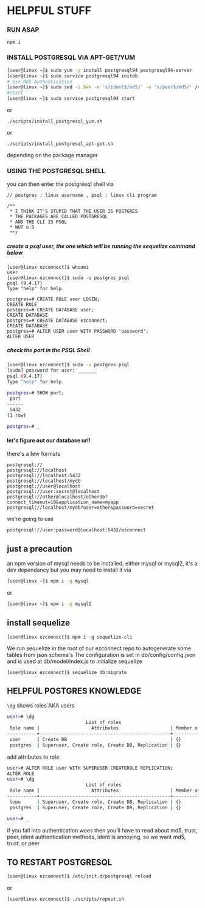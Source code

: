 # HELPFUL STUFF 

### RUN ASAP
```console
npm i
```

### INSTALL POSTGRESQL VIA APT-GET/YUM

```bash
[user@linux ~]$ sudo yum -y install postgresql94 postgresql94-server
[user@linux ~]$ sudo service postgresql94 initdb
# Use MD5 Authentication
[user@linux ~]$ sudo sed -i.bak -e 's/ident$/md5/' -e 's/peer$/md5/' /var/lib/pgsql94/data/pg_hba.conf
#start
[user@linux ~]$ sudo service postgresql94 start
```

or 

```./scripts/install_postgresql_yum.sh``` 

or 

```./scripts/install_postgresql_apt-get.sh``` 

depending on the package manager

### USING THE POSTGRESQL SHELL

you can then enter the postgresql shell via 

```sudo -u postgres psql 
// postgres : linux username , psql : linux cli program
```
```
/** 
 * I THINK IT'S STUPID THAT THE USER IS POSTGRES 
 * THE PACKAGES ARE CALLED POSTGRESQL
 * AND THE CLI IS PSQL
 * WUT o.O
 **/
 ```

##### create a psql user, the one which will be running the sequelize command below

```console
[user@linux ezconnect]$ whoami
user
[user@linux ezconnect]$ sudo -u postgres psql
psql (9.4.17)
Type "help" for help.

postgres=# CREATE ROLE user LOGIN;
CREATE ROLE
postgres=# CREATE DATABASE user;
CREATE DATABASE
postgres=# CREATE DATABASE ezconnect;
CREATE DATABASE
postgres=# ALTER USER user WITH PASSWORD 'password';
ALTER USER
```

##### check the port in the PSQL Shell
```bash
[user@linux ezconnect]$ sudo -u postgres psql
[sudo] password for user: _______
psql (9.4.17)
Type "help" for help.

postgres=# SHOW port;
 port
------
 5432
(1 row)

postgres=# _
 ```

#### let's figure out our database url!

there's a few formats

```
postgresql://
postgresql://localhost
postgresql://localhost:5432
postgresql://localhost/mydb
postgresql://user@localhost
postgresql://user:secret@localhost
postgresql://other@localhost/otherdb?connect_timeout=10&application_name=myapp
postgresql://localhost/mydb?user=other&password=secret
```

we're going to use

```
postgresql://user:password@localhost:5432/ezconnect
```

## just a precaution

an npm version of mysql needs to be installed, either mysql or mysql2, it's a dev dependancy but you may need to install it via
```bash
[user@linux ~]$ npm i -g mysql
```
or
```bash
[user@linux ~]$ npm i -g mysql2
```

## install sequelize

```console
[user@linux ezconnect]$ npm i -g sequelize-cli
```

We run sequelize in the root of our ezconnect repo to autogenerate some tables from json schema's
The configuration is set in db/config/config.json and is used at db/model/index.js to initialize sequelize

```console
[user@linux ezconnect]$ sequelize db:migrate
```

## HELPFUL POSTGRES KNOWLEDGE 

```\dg``` shows roles AKA users
```bash
user=# \dg
                             List of roles
 Role name |                   Attributes                   | Member of
-----------+------------------------------------------------+-----------
 user      | Create DB                                      | {}
 postgres  | Superuser, Create role, Create DB, Replication | {}
```

add attributes to role

```bash
user=# ALTER ROLE user WITH SUPERUSER CREATEROLE REPLICATION;
ALTER ROLE
user=# \dg
                             List of roles
 Role name |                   Attributes                   | Member of
-----------+------------------------------------------------+-----------
 lopu      | Superuser, Create role, Create DB, Replication | {}
 postgres  | Superuser, Create role, Create DB, Replication | {}

user=# _
```

if you fall into authentication woes then you'll have to read about md5, trust, peer, ident authentication methods, ident is annoying, so we want md5, trust, or peer

## TO RESTART POSTGRESQL

```bash
[user@linux ezconnect]$ /etc/init.d/postgresql reload
```

or 

```bash
[user@linux ezconnect]$ ./scripts/repost.sh
```
